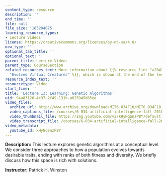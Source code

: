 ```yaml
---
content_type: resource
description: ''
end_time: ''
file: null
file_size: '163204075'
learning_resource_types:
- Lecture Videos
license: https://creativecommons.org/licenses/by-nc-sa/4.0/
ocw_type: ''
optional_tab_title: ''
optional_text: ''
parent_title: Lecture Videos
parent_type: CourseSection
related_resources_text: More information about {{% resource_link "a20431a2-a361-41c8-9318-33341deb563b"
  "Evolved Virtual Creatures" %}}, which is shown at the end of the lecture.
resource_index_text: ''
resourcetype: Video
start_time: ''
title: 'Lecture 13: Learning: Genetic Algorithms'
uid: 94a83126-4c37-2f49-131b-a025945d85ee
video_files:
  archive_url: http://www.archive.org/download/MIT6.034F10/MIT6_034F10_lec13_300k.mp4
  video_captions_file: /courses/6-034-artificial-intelligence-fall-2010/87eb6a4ffdcc5881a0a90621155b39d9_kHyNqSnzP8Y.vtt
  video_thumbnail_file: https://img.youtube.com/vi/kHyNqSnzP8Y/default.jpg
  video_transcript_file: /courses/6-034-artificial-intelligence-fall-2010/f3326dde6b810a04b82d3b87ed3a6f15_kHyNqSnzP8Y.pdf
video_metadata:
  youtube_id: kHyNqSnzP8Y
---
```


**Description:** This lecture explores genetic algorithms at a conceptual level. We consider three approaches to how a population evolves towards desirable traits, ending with ranks of both fitness and diversity. We briefly discuss how this space is rich with solutions.

**Instructor:** Patrick H. Winston

